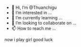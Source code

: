 - 👋 Hi, I’m @Thuanchigu
- 👀 I’m interested in ...
- 🌱 I’m currently learning ...
- 💞️ I’m looking to collaborate on ...
- 📫 How to reach me ...

<!---
Thuanchigu/Thuanchigu is a ✨ special ✨ repository because its `README.md` (this file) appears on your GitHub profile.
You can click the Preview link to take a look at your changes.
--->
now i play girl 
good luck

